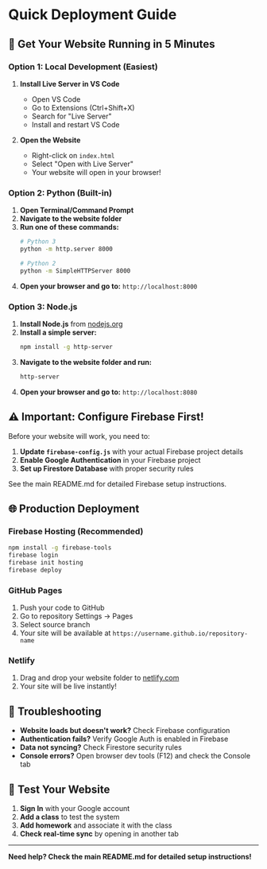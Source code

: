 # Quick Deployment Guide

## 🚀 Get Your Website Running in 5 Minutes

### Option 1: Local Development (Easiest)
1. **Install Live Server in VS Code**
   - Open VS Code
   - Go to Extensions (Ctrl+Shift+X)
   - Search for "Live Server"
   - Install and restart VS Code

2. **Open the Website**
   - Right-click on `index.html`
   - Select "Open with Live Server"
   - Your website will open in your browser!

### Option 2: Python (Built-in)
1. **Open Terminal/Command Prompt**
2. **Navigate to the website folder**
3. **Run one of these commands:**
   ```bash
   # Python 3
   python -m http.server 8000
   
   # Python 2
   python -m SimpleHTTPServer 8000
   ```
4. **Open your browser and go to:** `http://localhost:8000`

### Option 3: Node.js
1. **Install Node.js** from [nodejs.org](https://nodejs.org/)
2. **Install a simple server:**
   ```bash
   npm install -g http-server
   ```
3. **Navigate to the website folder and run:**
   ```bash
   http-server
   ```
4. **Open your browser and go to:** `http://localhost:8080`

## ⚠️ Important: Configure Firebase First!

Before your website will work, you need to:

1. **Update `firebase-config.js`** with your actual Firebase project details
2. **Enable Google Authentication** in your Firebase project
3. **Set up Firestore Database** with proper security rules

See the main README.md for detailed Firebase setup instructions.

## 🌐 Production Deployment

### Firebase Hosting (Recommended)
```bash
npm install -g firebase-tools
firebase login
firebase init hosting
firebase deploy
```

### GitHub Pages
1. Push your code to GitHub
2. Go to repository Settings → Pages
3. Select source branch
4. Your site will be available at `https://username.github.io/repository-name`

### Netlify
1. Drag and drop your website folder to [netlify.com](https://netlify.com)
2. Your site will be live instantly!

## 🔧 Troubleshooting

- **Website loads but doesn't work?** Check Firebase configuration
- **Authentication fails?** Verify Google Auth is enabled in Firebase
- **Data not syncing?** Check Firestore security rules
- **Console errors?** Open browser dev tools (F12) and check the Console tab

## 📱 Test Your Website

1. **Sign In** with your Google account
2. **Add a class** to test the system
3. **Add homework** and associate it with the class
4. **Check real-time sync** by opening in another tab

---

**Need help? Check the main README.md for detailed setup instructions!**
